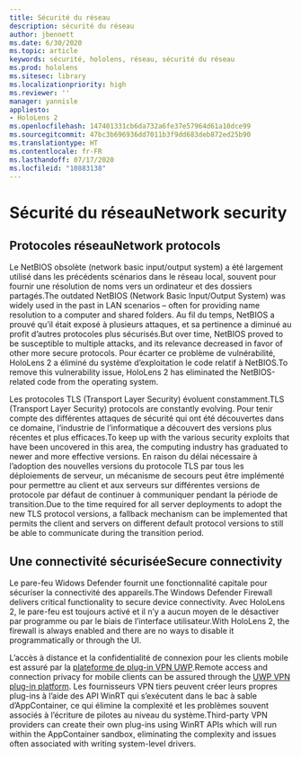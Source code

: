 ```yaml
---
title: Sécurité du réseau
description: sécurité du réseau
author: jbennett
ms.date: 6/30/2020
ms.topic: article
keywords: sécurité, hololens, réseau, sécurité du réseau
ms.prod: hololens
ms.sitesec: library
ms.localizationpriority: high
ms.reviewer: ''
manager: yannisle
appliesto:
- HoloLens 2
ms.openlocfilehash: 147401331cb6da732a6fe37e57964d61a10dce99
ms.sourcegitcommit: 47bc3b696936dd7011b3f9dd683deb872ed25b90
ms.translationtype: HT
ms.contentlocale: fr-FR
ms.lasthandoff: 07/17/2020
ms.locfileid: "10883138"
---
```

# <span data-ttu-id="eedad-104">Sécurité du réseau</span><span class="sxs-lookup"><span data-stu-id="eedad-104">Network security</span></span>

## <span data-ttu-id="eedad-105">Protocoles réseau</span><span class="sxs-lookup"><span data-stu-id="eedad-105">Network protocols</span></span>

<span data-ttu-id="eedad-106">Le NetBIOS obsolète (network basic input/output system) a été largement utilisé dans les précédents scénarios dans le réseau local, souvent pour fournir une résolution de noms vers un ordinateur et des dossiers partagés.</span><span class="sxs-lookup"><span data-stu-id="eedad-106">The outdated NetBIOS (Network Basic Input/Output System) was widely used in the past in LAN scenarios – often for providing name resolution to a computer and shared folders.</span></span> <span data-ttu-id="eedad-107">Au fil du temps, NetBIOS a prouvé qu’il était exposé à plusieurs attaques, et sa pertinence a diminué au profit d’autres protocoles plus sécurisés.</span><span class="sxs-lookup"><span data-stu-id="eedad-107">But over time, NetBIOS proved to be susceptible to multiple attacks, and its relevance decreased in favor of other more secure protocols.</span></span> <span data-ttu-id="eedad-108">Pour écarter ce problème de vulnérabilité, HoloLens 2 a éliminé du système d’exploitation le code relatif à NetBIOS.</span><span class="sxs-lookup"><span data-stu-id="eedad-108">To remove this vulnerability issue, HoloLens 2 has eliminated the NetBIOS-related code from the operating system.</span></span>

<span data-ttu-id="eedad-109">Les protocoles TLS (Transport Layer Security) évoluent constamment.</span><span class="sxs-lookup"><span data-stu-id="eedad-109">TLS (Transport Layer Security) protocols are constantly evolving.</span></span> <span data-ttu-id="eedad-110">Pour tenir compte des différentes attaques de sécurité qui ont été découvertes dans ce domaine, l’industrie de l’informatique a découvert des versions plus récentes et plus efficaces.</span><span class="sxs-lookup"><span data-stu-id="eedad-110">To keep up with the various security exploits that have been uncovered in this area, the computing industry has graduated to newer and more effective versions.</span></span> <span data-ttu-id="eedad-111">En raison du délai nécessaire à l’adoption des nouvelles versions du protocole TLS par tous les déploiements de serveur, un mécanisme de secours peut être implémenté pour permettre au client et aux serveurs sur différentes versions de protocole par défaut de continuer à communiquer pendant la période de transition.</span><span class="sxs-lookup"><span data-stu-id="eedad-111">Due to the time required for all server deployments to adopt the new TLS protocol versions, a fallback mechanism can be implemented that permits the client and servers on different default protocol versions to still be able to communicate during the transition period.</span></span>

## <span data-ttu-id="eedad-112">Une connectivité sécurisée</span><span class="sxs-lookup"><span data-stu-id="eedad-112">Secure connectivity</span></span> 

<span data-ttu-id="eedad-113">Le pare-feu Widows Defender fournit une fonctionnalité capitale pour sécuriser la connectivité des appareils.</span><span class="sxs-lookup"><span data-stu-id="eedad-113">The Windows Defender Firewall delivers critical functionality to secure device connectivity.</span></span> <span data-ttu-id="eedad-114">Avec HoloLens 2, le pare-feu est toujours activé et il n’y a aucun moyen de le désactiver par programme ou par le biais de l’interface utilisateur.</span><span class="sxs-lookup"><span data-stu-id="eedad-114">With HoloLens 2, the firewall is always enabled and there are no ways to disable it programmatically or through the UI.</span></span>

<span data-ttu-id="eedad-115">L’accès à distance et la confidentialité de connexion pour les clients mobile est assuré par la [plateforme de plug-in VPN UWP](https://docs.microsoft.com/uwp/api/Windows.Networking.Vpn?view=winrt-19041).</span><span class="sxs-lookup"><span data-stu-id="eedad-115">Remote access and connection privacy for mobile clients can be assured through the [UWP VPN plug-in platform](https://docs.microsoft.com/uwp/api/Windows.Networking.Vpn?view=winrt-19041).</span></span> <span data-ttu-id="eedad-116">Les fournisseurs VPN tiers peuvent créer leurs propres plug-ins à l’aide des API WinRT qui s’exécutent dans le bac à sable d’AppContainer, ce qui élimine la complexité et les problèmes souvent associés à l’écriture de pilotes au niveau du système.</span><span class="sxs-lookup"><span data-stu-id="eedad-116">Third-party VPN providers can create their own plug-ins using WinRT APIs which will run within the AppContainer sandbox, eliminating the complexity and issues often associated with writing system-level drivers.</span></span>
